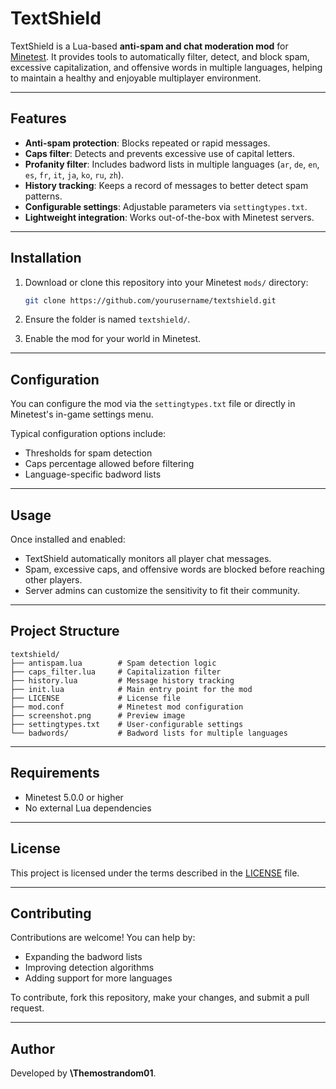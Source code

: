 # TextShield

TextShield is a Lua-based **anti-spam and chat moderation mod** for [Minetest](https://www.minetest.net/). It provides tools to automatically filter, detect, and block spam, excessive capitalization, and offensive words in multiple languages, helping to maintain a healthy and enjoyable multiplayer environment.

---

## Features

* **Anti-spam protection**: Blocks repeated or rapid messages.
* **Caps filter**: Detects and prevents excessive use of capital letters.
* **Profanity filter**: Includes badword lists in multiple languages (`ar`, `de`, `en`, `es`, `fr`, `it`, `ja`, `ko`, `ru`, `zh`).
* **History tracking**: Keeps a record of messages to better detect spam patterns.
* **Configurable settings**: Adjustable parameters via `settingtypes.txt`.
* **Lightweight integration**: Works out-of-the-box with Minetest servers.

---

## Installation

1. Download or clone this repository into your Minetest `mods/` directory:

   ```bash
   git clone https://github.com/yourusername/textshield.git
   ```

2. Ensure the folder is named `textshield/`.

3. Enable the mod for your world in Minetest.

---

## Configuration

You can configure the mod via the `settingtypes.txt` file or directly in Minetest's in-game settings menu.

Typical configuration options include:

* Thresholds for spam detection
* Caps percentage allowed before filtering
* Language-specific badword lists

---

## Usage

Once installed and enabled:

* TextShield automatically monitors all player chat messages.
* Spam, excessive caps, and offensive words are blocked before reaching other players.
* Server admins can customize the sensitivity to fit their community.

---

## Project Structure

```
textshield/
├── antispam.lua        # Spam detection logic
├── caps_filter.lua     # Capitalization filter
├── history.lua         # Message history tracking
├── init.lua            # Main entry point for the mod
├── LICENSE             # License file
├── mod.conf            # Minetest mod configuration
├── screenshot.png      # Preview image
├── settingtypes.txt    # User-configurable settings
└── badwords/           # Badword lists for multiple languages
```

---

## Requirements

* Minetest 5.0.0 or higher
* No external Lua dependencies

---

## License

This project is licensed under the terms described in the [LICENSE](textshield/LICENSE) file.

---

## Contributing

Contributions are welcome! You can help by:

* Expanding the badword lists
* Improving detection algorithms
* Adding support for more languages

To contribute, fork this repository, make your changes, and submit a pull request.

---

## Author

Developed by **\Themostrandom01**.
